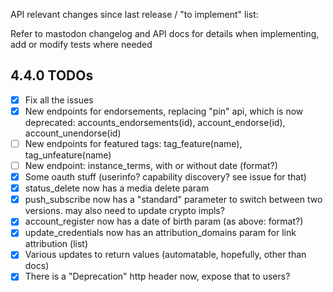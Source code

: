 API relevant changes since last release / "to implement" list:

Refer to mastodon changelog and API docs for details when implementing, add or modify tests where needed

4.4.0 TODOs
-----------
* [x] Fix all the issues
* [x] New endpoints for endorsements, replacing "pin" api, which is now deprecated: accounts_endorsements(id), account_endorse(id), account_unendorse(id)
* [ ] New endpoints for featured tags: tag_feature(name), tag_unfeature(name)
* [ ] New endpoint: instance_terms, with or without date (format?)
* [x] Some oauth stuff (userinfo? capability discovery? see issue for that)
* [x] status_delete now has a media delete param
* [x] push_subscribe now has a "standard" parameter to switch between two versions. may also need to update crypto impls?
* [x] account_register now has a date of birth param (as above: format?)
* [x] update_credentials now has an attribution_domains param for link attribution (list)
* [x] Various updates to return values (automatable, hopefully, other than docs)
* [x] There is a "Deprecation" http header now, expose that to users?
